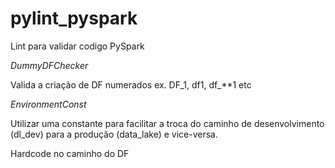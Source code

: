 # pylint_pyspark

Lint para validar codigo PySpark 

*DummyDFChecker*

Valida a criação de DF numerados ex. DF_1, df1, df_**1 etc 

*EnvironmentConst*

Utilizar uma constante para facilitar a troca do caminho de desenvolvimento (dl_dev) para a produção (data_lake) e vice-versa.

Hardcode no caminho do DF 

